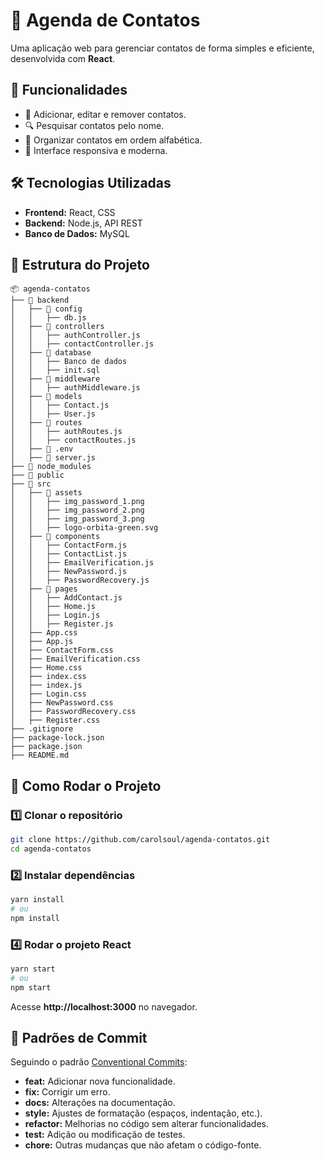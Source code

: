 # 📒 Agenda de Contatos

Uma aplicação web para gerenciar contatos de forma simples e eficiente, desenvolvida com **React**.

## 🚀 Funcionalidades
- 📌 Adicionar, editar e remover contatos.
- 🔍 Pesquisar contatos pelo nome.
- 📂 Organizar contatos em ordem alfabética.
- 🎨 Interface responsiva e moderna.

## 🛠️ Tecnologias Utilizadas
- **Frontend:** React, CSS
- **Backend:** Node.js, API REST
- **Banco de Dados:** MySQL

## 📂 Estrutura do Projeto
```
📦 agenda-contatos
├── 📂 backend
│   ├── 📂 config
│   │   ├── db.js
│   ├── 📂 controllers
│   │   ├── authController.js
│   │   ├── contactController.js
│   ├── 📂 database
│   │   ├── Banco de dados
│   │   ├── init.sql
│   ├── 📂 middleware
│   │   ├── authMiddleware.js
│   ├── 📂 models
│   │   ├── Contact.js
│   │   ├── User.js
│   ├── 📂 routes
│   │   ├── authRoutes.js
│   │   ├── contactRoutes.js
│   ├── 📂 .env
│   ├── 📂 server.js
├── 📂 node_modules
├── 📂 public
├── 📂 src
│   ├── 📂 assets
│   │   ├── img_password_1.png
│   │   ├── img_password_2.png
│   │   ├── img_password_3.png
│   │   ├── logo-orbita-green.svg
│   ├── 📂 components
│   │   ├── ContactForm.js
│   │   ├── ContactList.js
│   │   ├── EmailVerification.js
│   │   ├── NewPassword.js
│   │   ├── PasswordRecovery.js
│   ├── 📂 pages
│   │   ├── AddContact.js
│   │   ├── Home.js
│   │   ├── Login.js
│   │   ├── Register.js
│   ├── App.css
│   ├── App.js
│   ├── ContactForm.css
│   ├── EmailVerification.css
│   ├── Home.css
│   ├── index.css
│   ├── index.js
│   ├── Login.css
│   ├── NewPassword.css
│   ├── PasswordRecovery.css
│   ├── Register.css
├── .gitignore
├── package-lock.json
├── package.json
├── README.md
```

## 📌 Como Rodar o Projeto
### 1️⃣ Clonar o repositório
```sh
git clone https://github.com/carolsoul/agenda-contatos.git
cd agenda-contatos
```
### 2️⃣ Instalar dependências
```sh
yarn install
# ou
npm install
```
### 4️⃣ Rodar o projeto React
```sh
yarn start
# ou
npm start
```
Acesse **http://localhost:3000** no navegador.

## 📜 Padrões de Commit
Seguindo o padrão [Conventional Commits](https://www.conventionalcommits.org/en/v1.0.0/):

- **feat:** Adicionar nova funcionalidade.
- **fix:** Corrigir um erro.
- **docs:** Alterações na documentação.
- **style:** Ajustes de formatação (espaços, indentação, etc.).
- **refactor:** Melhorias no código sem alterar funcionalidades.
- **test:** Adição ou modificação de testes.
- **chore:** Outras mudanças que não afetam o código-fonte.